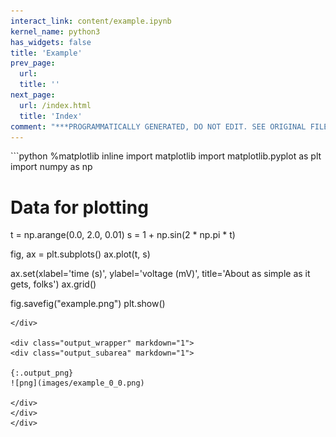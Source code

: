 ```yaml
---
interact_link: content/example.ipynb
kernel_name: python3
has_widgets: false
title: 'Example'
prev_page:
  url: 
  title: ''
next_page:
  url: /index.html
  title: 'Index'
comment: "***PROGRAMMATICALLY GENERATED, DO NOT EDIT. SEE ORIGINAL FILES IN /content***"
---
```



<div markdown="1" class="cell code_cell">
<div class="input_area" markdown="1">
```python
%matplotlib inline
import matplotlib
import matplotlib.pyplot as plt
import numpy as np

# Data for plotting
t = np.arange(0.0, 2.0, 0.01)
s = 1 + np.sin(2 * np.pi * t)

fig, ax = plt.subplots()
ax.plot(t, s)

ax.set(xlabel='time (s)', ylabel='voltage (mV)',
        title='About as simple as it gets, folks')
ax.grid()

fig.savefig("example.png")
plt.show()


```
</div>

<div class="output_wrapper" markdown="1">
<div class="output_subarea" markdown="1">

{:.output_png}
![png](images/example_0_0.png)

</div>
</div>
</div>

